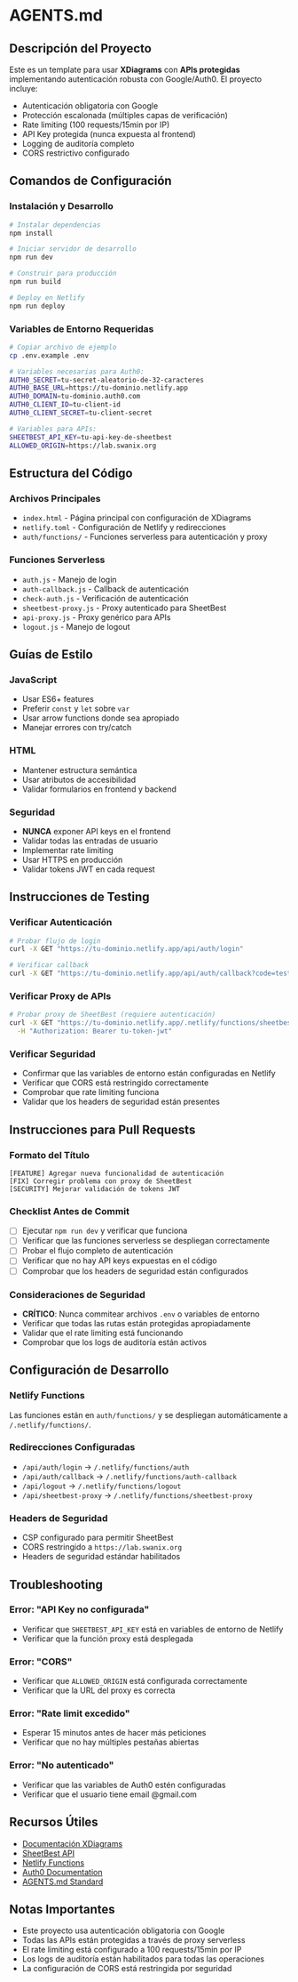 # AGENTS.md

## Descripción del Proyecto

Este es un template para usar **XDiagrams** con **APIs protegidas** implementando autenticación robusta con Google/Auth0. El proyecto incluye:

- Autenticación obligatoria con Google
- Protección escalonada (múltiples capas de verificación)
- Rate limiting (100 requests/15min por IP)
- API Key protegida (nunca expuesta al frontend)
- Logging de auditoría completo
- CORS restrictivo configurado

## Comandos de Configuración

### Instalación y Desarrollo
```bash
# Instalar dependencias
npm install

# Iniciar servidor de desarrollo
npm run dev

# Construir para producción
npm run build

# Deploy en Netlify
npm run deploy
```

### Variables de Entorno Requeridas
```bash
# Copiar archivo de ejemplo
cp .env.example .env

# Variables necesarias para Auth0:
AUTH0_SECRET=tu-secret-aleatorio-de-32-caracteres
AUTH0_BASE_URL=https://tu-dominio.netlify.app
AUTH0_DOMAIN=tu-dominio.auth0.com
AUTH0_CLIENT_ID=tu-client-id
AUTH0_CLIENT_SECRET=tu-client-secret

# Variables para APIs:
SHEETBEST_API_KEY=tu-api-key-de-sheetbest
ALLOWED_ORIGIN=https://lab.swanix.org
```

## Estructura del Código

### Archivos Principales
- `index.html` - Página principal con configuración de XDiagrams
- `netlify.toml` - Configuración de Netlify y redirecciones
- `auth/functions/` - Funciones serverless para autenticación y proxy

### Funciones Serverless
- `auth.js` - Manejo de login
- `auth-callback.js` - Callback de autenticación
- `check-auth.js` - Verificación de autenticación
- `sheetbest-proxy.js` - Proxy autenticado para SheetBest
- `api-proxy.js` - Proxy genérico para APIs
- `logout.js` - Manejo de logout

## Guías de Estilo

### JavaScript
- Usar ES6+ features
- Preferir `const` y `let` sobre `var`
- Usar arrow functions donde sea apropiado
- Manejar errores con try/catch

### HTML
- Mantener estructura semántica
- Usar atributos de accesibilidad
- Validar formularios en frontend y backend

### Seguridad
- **NUNCA** exponer API keys en el frontend
- Validar todas las entradas de usuario
- Implementar rate limiting
- Usar HTTPS en producción
- Validar tokens JWT en cada request

## Instrucciones de Testing

### Verificar Autenticación
```bash
# Probar flujo de login
curl -X GET "https://tu-dominio.netlify.app/api/auth/login"

# Verificar callback
curl -X GET "https://tu-dominio.netlify.app/api/auth/callback?code=test"
```

### Verificar Proxy de APIs
```bash
# Probar proxy de SheetBest (requiere autenticación)
curl -X GET "https://tu-dominio.netlify.app/.netlify/functions/sheetbest-proxy" \
  -H "Authorization: Bearer tu-token-jwt"
```

### Verificar Seguridad
- Confirmar que las variables de entorno están configuradas en Netlify
- Verificar que CORS está restringido correctamente
- Comprobar que rate limiting funciona
- Validar que los headers de seguridad están presentes

## Instrucciones para Pull Requests

### Formato del Título
```
[FEATURE] Agregar nueva funcionalidad de autenticación
[FIX] Corregir problema con proxy de SheetBest
[SECURITY] Mejorar validación de tokens JWT
```

### Checklist Antes de Commit
- [ ] Ejecutar `npm run dev` y verificar que funciona
- [ ] Verificar que las funciones serverless se despliegan correctamente
- [ ] Probar el flujo completo de autenticación
- [ ] Verificar que no hay API keys expuestas en el código
- [ ] Comprobar que los headers de seguridad están configurados

### Consideraciones de Seguridad
- **CRÍTICO**: Nunca commitear archivos `.env` o variables de entorno
- Verificar que todas las rutas están protegidas apropiadamente
- Validar que el rate limiting está funcionando
- Comprobar que los logs de auditoría están activos

## Configuración de Desarrollo

### Netlify Functions
Las funciones están en `auth/functions/` y se despliegan automáticamente a `/.netlify/functions/`.

### Redirecciones Configuradas
- `/api/auth/login` → `/.netlify/functions/auth`
- `/api/auth/callback` → `/.netlify/functions/auth-callback`
- `/api/logout` → `/.netlify/functions/logout`
- `/api/sheetbest-proxy` → `/.netlify/functions/sheetbest-proxy`

### Headers de Seguridad
- CSP configurado para permitir SheetBest
- CORS restringido a `https://lab.swanix.org`
- Headers de seguridad estándar habilitados

## Troubleshooting

### Error: "API Key no configurada"
- Verificar que `SHEETBEST_API_KEY` está en variables de entorno de Netlify
- Verificar que la función proxy está desplegada

### Error: "CORS"
- Verificar que `ALLOWED_ORIGIN` está configurada correctamente
- Verificar que la URL del proxy es correcta

### Error: "Rate limit excedido"
- Esperar 15 minutos antes de hacer más peticiones
- Verificar que no hay múltiples pestañas abiertas

### Error: "No autenticado"
- Verificar que las variables de Auth0 estén configuradas
- Verificar que el usuario tiene email @gmail.com

## Recursos Útiles

- [Documentación XDiagrams](https://github.com/swanix/diagrams)
- [SheetBest API](https://sheet.best/docs)
- [Netlify Functions](https://docs.netlify.com/functions/overview/)
- [Auth0 Documentation](https://auth0.com/docs)
- [AGENTS.md Standard](https://agents.md/)

## Notas Importantes

- Este proyecto usa autenticación obligatoria con Google
- Todas las APIs están protegidas a través de proxy serverless
- El rate limiting está configurado a 100 requests/15min por IP
- Los logs de auditoría están habilitados para todas las operaciones
- La configuración de CORS está restringida por seguridad
